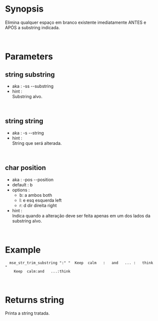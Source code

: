 # Synopsis

Elimina qualquer espaço em branco existente imediatamente ANTES e APÓS a 
substring indicada.



&nbsp;

# Parameters

## string substring

- aka       : -ss --substring
- hint      :  
  Substring alvo.

&nbsp;


## string string

- aka       : -s --string
- hint      :  
  String que será alterada.

&nbsp;


## char position

- aka       : -pos --position
- default   : b
- options   :
  - b: a ambos both
  - l: e esq esquerda left
  - r: d dir direita right
- hint      :  
  Indica quando a alteração deve ser feita apenas em um dos lados da substring 
  alvo.

&nbsp;



# Example

``` shell
  mse_str_trim_substring ":" "  Keep  calm   :   and   ... :   think  "
    Keep  calm:and   ...:think
```


&nbsp;

# Returns string

Printa a string tratada.
